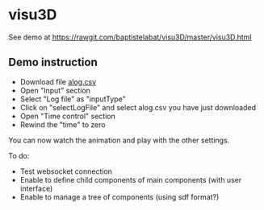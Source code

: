 # visu3D
See demo at https://rawgit.com/baptistelabat/visu3D/master/visu3D.html  

## Demo instruction ##
* Download file [alog.csv](https://raw.githubusercontent.com/baptistelabat/visu3D/master/alog.csv)  
* Open "Input" section  
* Select "Log file" as "inputType"  
* Click on "selectLogFile" and select alog.csv you have just downloaded
* Open "Time control" section
* Rewind the "time" to zero

You can now watch the animation and play with the other settings.

To do:  
* Test websocket connection  
* Enable to define child components of main components (with user interface)  
* Enable to manage a tree of components (using sdf format?)  
